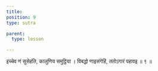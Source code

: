 ```yaml
---
title: 
position: 9
type: sutra

parent:
  type: lesson

---
```


इच्चेव णं सुसेहंति, कालुणिय समुट्ठिया ।
विबद्धो णाइसंगेहिं, ततोऽगारं पहावइ ॥ ९ ॥